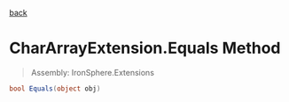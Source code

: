 ﻿

[back](/IronSphere.Extensions/types/CharArrayExtension)

# CharArrayExtension.Equals Method

> Assembly: IronSphere.Extensions

```csharp
bool Equals(object obj)
```



 